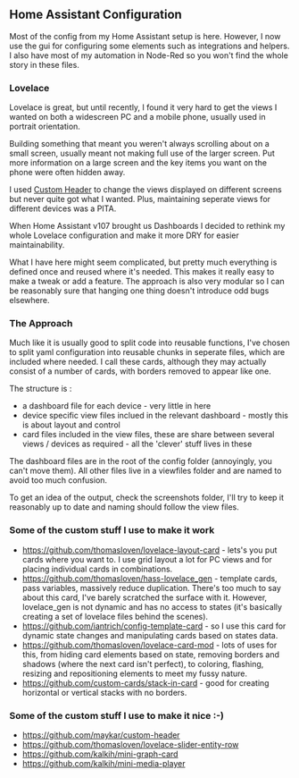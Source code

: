 ## Home Assistant Configuration

Most of the config from my Home Assistant setup is here.  However, I now use the gui for configuring some elements such as integrations and helpers.  I also have most of my automation in Node-Red so you won't find the whole story in these files. 

### Lovelace

Lovelace is great, but until recently, I found it very hard to get the views I wanted on both a widescreen PC and a mobile phone, usually used in portrait orientation.

Building something that meant you weren't always scrolling about on a small screen, usually meant not making full use of the larger screen.  Put more information on a large screen and the key items you want on the phone were often hidden away.

I used [Custom Header](https://maykar.github.io/custom-header/#intro/intro) to change the views displayed on different screens but never quite got what I wanted.  Plus, maintaining seperate views for different devices was a PITA.

When Home Assistant v107 brought us Dashboards I decided to rethink my whole Lovelace configuration and make it more DRY for easier maintainability.

What I have here might seem complicated, but pretty much everything is defined once and reused where it's needed.  This makes it really easy to make a tweak or add a feature.  The approach is also very modular so I can be reasonably sure that hanging one thing doesn't introduce odd bugs elsewhere.

### The Approach

Much like it is usually good to split code into reusable functions, I've chosen to split yaml configuration into reusable chunks in seperate files, which are included where needed.  I call these cards, although they may actually consist of a number of cards, with borders removed to appear like one.

The structure is :

- a dashboard file for each device - very little in here
- device specific view files inclued in the relevant dashboard - mostly this is about layout and control
- card files included in the view files, these are share between several views / devices as required - all the 'clever' stuff lives in these

The dashboard files are in the root of the config folder (annoyingly, you can't move them).  All other files live in a viewfiles folder and are named to avoid too much confusion.

To get an idea of the output, check the screenshots folder, I'll try to keep it reasonably up to date and naming should follow the view files.

### Some of the custom stuff I use to make it work
- https://github.com/thomasloven/lovelace-layout-card - lets's you put cards where you want to. I use grid layout a lot for PC views and for placing individual cards in combinations.
- https://github.com/thomasloven/hass-lovelace_gen - template cards, pass variables, massively reduce duplication.  There's too much to say about this card, I've barely scratched the surface with it.  However, lovelace_gen is not dynamic and has no access to states (it's basically creating a set of lovelace files behind the scenes).
- https://github.com/iantrich/config-template-card - so I use this card for dynamic state changes and manipulating cards based on states data.
- https://github.com/thomasloven/lovelace-card-mod - lots of uses for this, from hiding card elements based on state, removing borders and shadows (where the next card isn't perfect), to coloring, flashing, resizing and repositioning elements to meet my fussy nature.
- https://github.com/custom-cards/stack-in-card - good for creating horizontal or vertical stacks with no borders.

### Some of the custom stuff I use to make it nice :-)
- https://github.com/maykar/custom-header
- https://github.com/thomasloven/lovelace-slider-entity-row
- https://github.com/kalkih/mini-graph-card
- https://github.com/kalkih/mini-media-player